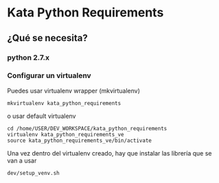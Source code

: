 # Kata Python Requirements


## ¿Qué se necesita?

### python 2.7.x

### Configurar un virtualenv
 
Puedes usar virtualenv wrapper (mkvirtualenv)

```
mkvirtualenv kata_python_requirements
```

o usar default virtualenv

```
cd /home/USER/DEV_WORKSPACE/kata_python_requirements
virtualenv kata_python_requirements_ve
source kata_python_requirements_ve/bin/activate
```

Una vez dentro del virtualenv creado, hay que instalar las librería que se van a usar
```
dev/setup_venv.sh
```
